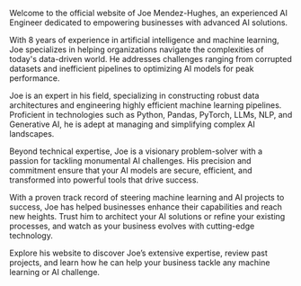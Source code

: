 Welcome to the official website of Joe Mendez-Hughes, an experienced AI Engineer dedicated to empowering businesses with advanced AI solutions.

With 8 years of experience in artificial intelligence and machine learning, Joe specializes in helping organizations navigate the complexities of today's data-driven world. He addresses challenges ranging from corrupted datasets and inefficient pipelines to optimizing AI models for peak performance.

Joe is an expert in his field, specializing in constructing robust data architectures and engineering highly efficient machine learning pipelines. Proficient in technologies such as Python, Pandas, PyTorch, LLMs, NLP, and Generative AI, he is adept at managing and simplifying complex AI landscapes.

Beyond technical expertise, Joe is a visionary problem-solver with a passion for tackling monumental AI challenges. His precision and commitment ensure that your AI models are secure, efficient, and transformed into powerful tools that drive success.

With a proven track record of steering machine learning and AI projects to success, Joe has helped businesses enhance their capabilities and reach new heights. Trust him to architect your AI solutions or refine your existing processes, and watch as your business evolves with cutting-edge technology.

Explore his website to discover Joe’s extensive expertise, review past projects, and learn how he can help your business tackle any machine learning or AI challenge.
